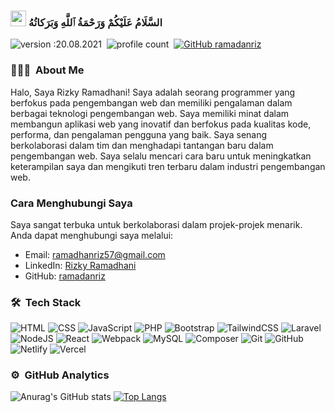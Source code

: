 ### <img src="https://media.giphy.com/media/hvRJCLFzcasrR4ia7z/giphy.gif" width="25px"> السَّلَامُ عَلَيْكُمْ وَرَحْمَةُ ٱللَّهِ وَبَرَكاتُهُ‎
![version :20.08.2021](https://img.shields.io/badge/version-20.08.2021-informational)&nbsp;
![profile count](https://komarev.com/ghpvc/?username=ramadanriz&color=red)&nbsp;
[![GitHub ramadanriz](https://img.shields.io/github/followers/ramadanriz?label=follow&style=social)](https://github.com/ramadanriz)</br>

### 👨🏻‍💻 &nbsp;About Me
Halo, Saya Rizky Ramadhani!
Saya adalah seorang programmer yang berfokus pada pengembangan web dan memiliki pengalaman dalam berbagai teknologi pengembangan web. Saya memiliki minat dalam membangun aplikasi web yang inovatif dan berfokus pada kualitas kode, performa, dan pengalaman pengguna yang baik. Saya senang berkolaborasi dalam tim dan menghadapi tantangan baru dalam pengembangan web. Saya selalu mencari cara baru untuk meningkatkan keterampilan saya dan mengikuti tren terbaru dalam industri pengembangan web.

### Cara Menghubungi Saya
Saya sangat terbuka untuk berkolaborasi dalam projek-projek menarik. Anda dapat menghubungi saya melalui:

- Email: ramadhanriz57@gmail.com
- LinkedIn: [Rizky Ramadhani](https://www.linkedin.com/in/ramadhanriz/)
- GitHub: [ramadanriz](https://github.com/ramadanriz)

### 🛠 &nbsp;Tech Stack
![HTML](https://img.shields.io/badge/HTML5-E34F26?style=for-the-badge&logo=html5&logoColor=white)
![CSS](https://img.shields.io/badge/CSS3-1572B6?style=for-the-badge&logo=css3&logoColor=white)
![JavaScript](https://img.shields.io/badge/JavaScript-323330?style=for-the-badge&logo=javascript&logoColor=F7DF1E)
![PHP](https://img.shields.io/badge/PHP-777BB4?style=for-the-badge&logo=php&logoColor=white)
![Bootstrap](https://img.shields.io/badge/Bootstrap-563D7C?style=for-the-badge&logo=bootstrap&logoColor=white)
![TailwindCSS](https://img.shields.io/badge/Tailwind_CSS-38B2AC?style=for-the-badge&logo=tailwind-css&logoColor=white)
![Laravel](https://img.shields.io/badge/Laravel-FF2D20?style=for-the-badge&logo=laravel&logoColor=white)
![NodeJS](https://img.shields.io/badge/Node.js-339933?style=for-the-badge&logo=nodedotjs&logoColor=white)
![React](https://img.shields.io/badge/React-20232A?style=for-the-badge&logo=react&logoColor=61DAFB)
![Webpack](https://img.shields.io/badge/Webpack-8DD6F9?style=for-the-badge&logo=Webpack&logoColor=white)
![MySQL](https://img.shields.io/badge/MySQL-005C84?style=for-the-badge&logo=mysql&logoColor=white)
![Composer](https://img.shields.io/badge/Composer-885630?style=for-the-badge&logo=Composer&logoColor=white)
![Git](https://img.shields.io/badge/GIT-E44C30?style=for-the-badge&logo=git&logoColor=white)
![GitHub](https://img.shields.io/badge/GitHub-100000?style=for-the-badge&logo=github&logoColor=white)
![Netlify](https://img.shields.io/badge/Netlify-00C7B7?style=for-the-badge&logo=netlify&logoColor=white)
![Vercel](https://img.shields.io/badge/Vercel-000000?style=for-the-badge&logo=vercel&logoColor=white)


### ⚙️ &nbsp;GitHub Analytics

![Anurag's GitHub stats](https://github-readme-stats.vercel.app/api?username=ramadanriz&show_icons=true&theme=radical)
[![Top Langs](https://github-readme-stats.vercel.app/api/top-langs/?username=ramadanriz&layout=compact&theme=radical)](https://github.com/anuraghazra/github-readme-stats)
